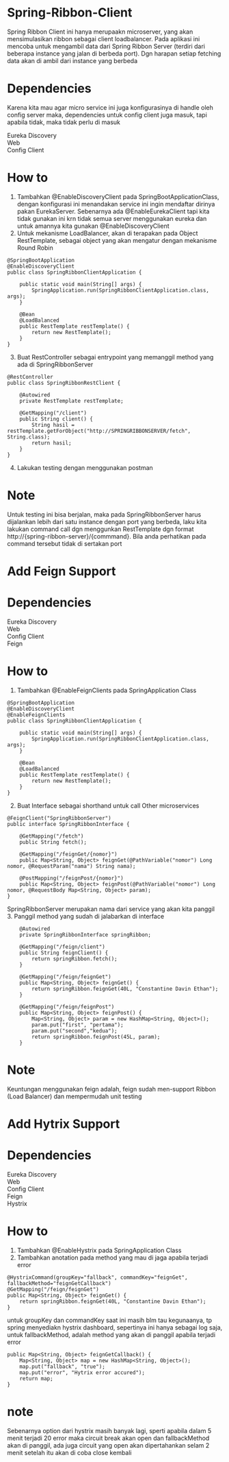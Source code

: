 # Spring-Ribbon-Client
Spring Ribbon Client ini hanya merupaakn microserver, yang akan mensimulasikan ribbon sebagai client loadbalancer. Pada aplikasi ini mencoba untuk mengambil data dari Spring Ribbon Server (terdiri dari beberapa instance yang jalan di berbeda port). Dgn harapan setiap fetching data akan di ambil dari instance yang berbeda

# Dependencies
Karena kita mau agar micro service ini juga konfigurasinya di handle oleh config server maka, dependencies untuk config client juga masuk, tapi apabila tidak, maka tidak perlu di masuk

Eureka Discovery</br>
Web</br>
Config Client</br>

# How to
1. Tambahkan @EnableDiscoveryClient pada SpringBootApplicationClass, dengan konfigurasi ini menandakan service ini ingin mendaftar dirinya pakan EurekaServer. Sebenarnya ada @EnableEurekaClient tapi kita tidak gunakan ini krn tidak semua server menggunakan eureka dan untuk amannya kita gunakan @EnableDiscoveryClient
2. Untuk mekanisme LoadBalancer, akan di terapakan pada Object RestTemplate, sebagai object yang akan mengatur dengan mekanisme Round Robin
```
@SpringBootApplication
@EnableDiscoveryClient
public class SpringRibbonClientApplication {

	public static void main(String[] args) {
		SpringApplication.run(SpringRibbonClientApplication.class, args);
	}

	@Bean
	@LoadBalanced
	public RestTemplate restTemplate() {
	    return new RestTemplate();
	}
}
```
3. Buat RestController sebagai entrypoint yang memanggil method yang ada di SpringRibbonServer
```
@RestController
public class SpringRibbonRestClient {

	@Autowired
	private RestTemplate restTemplate;
	
	@GetMapping("/client")
	public String client() {
		String hasil = restTemplate.getForObject("http://SPRINGRIBBONSERVER/fetch", String.class);
		return hasil;
	}
}
```
4. Lakukan testing dengan menggunakan postman
# Note
Untuk testing ini bisa berjalan, maka pada SpringRibbonServer harus dijalankan lebih dari satu instance dengan port yang berbeda, laku kita lakukan command call dgn menggunkan RestTemplate dgn format http://{spring-ribbon-server}/{commmand}. Bila anda perhatikan pada command tersebut tidak di sertakan port

# Add Feign Support
# Dependencies
Eureka Discovery</br>
Web</br>
Config Client</br>
Feign</br>

# How to
1. Tambahkan @EnableFeignClients pada SpringApplication Class
```
@SpringBootApplication
@EnableDiscoveryClient
@EnableFeignClients
public class SpringRibbonClientApplication {

	public static void main(String[] args) {
		SpringApplication.run(SpringRibbonClientApplication.class, args);
	}

	@Bean
	@LoadBalanced
	public RestTemplate restTemplate() {
	    return new RestTemplate();
	}
}
```
2. Buat Interface sebagai shorthand untuk call Other microservices
```
@FeignClient("SpringRibbonServer")
public interface SpringRibbonInterface {

	@GetMapping("/fetch")
	public String fetch();
	
	@GetMapping("/feignGet/{nomor}")
	public Map<String, Object> feignGet(@PathVariable("nomor") Long nomor, @RequestParam("nama") String nama);
	
	@PostMapping("/feignPost/{nomor}")
	public Map<String, Object> feignPost(@PathVariable("nomor") Long nomor, @RequestBody Map<String, Object> param);
}
```
SpringRibbonServer merupakan nama dari service yang akan kita panggil</br>
3. Panggil method yang sudah di jalabarkan di interface
```
	@Autowired
	private SpringRibbonInterface springRibbon;
	
	@GetMapping("/feign/client")
	public String feignClient() {
		return springRibbon.fetch();
	}
	
	@GetMapping("/feign/feignGet")
	public Map<String, Object> feignGet() {
		return springRibbon.feignGet(40L, "Constantine Davin Ethan");
	}
	
	@GetMapping("/feign/feignPost")
	public Map<String, Object> feignPost() {
		Map<String, Object> param = new HashMap<String, Object>();
		param.put("first", "pertama");
		param.put("second","kedua");
		return springRibbon.feignPost(45L, param);
	}
```
# Note
Keuntungan menggunakan feign adalah, feign sudah men-support Ribbon (Load Balancer) dan mempermudah unit testing

# Add Hytrix Support
# Dependencies
Eureka Discovery</br>
Web</br>
Config Client</br>
Feign</br>
Hystrix</br>

# How to
1. Tambahkan @EnableHystrix pada SpringApplication Class
2. Tambahkan anotation pada method yang mau di jaga apabila terjadi error
```
@HystrixCommand(groupKey="fallback", commandKey="feignGet", fallbackMethod="feignGetCallback")
@GetMapping("/feign/feignGet")
public Map<String, Object> feignGet() {
	return springRibbon.feignGet(40L, "Constantine Davin Ethan");
}
```
untuk groupKey dan commandKey saat ini masih blm tau kegunaanya, tp spring menyediakn hystrix dashboard, sepertinya ini hanya sebagai log saja, untuk fallbackMethod, adalah method yang akan di panggil apabila terjadi error
```
public Map<String, Object> feignGetCallback() {
	Map<String, Object> map = new HashMap<String, Object>();
	map.put("fallback", "true");
	map.put("error", "Hytrix error accured");
	return map;
}
```
# note
Sebenarnya option dari hystrix masih banyak lagi, sperti apabila dalam 5 menit terjadi 20 error maka circuit break akan open dan fallbackMethod akan di panggil, ada juga circuit yang open akan dipertahankan selam 2 menit setelah itu akan di coba close kembali


